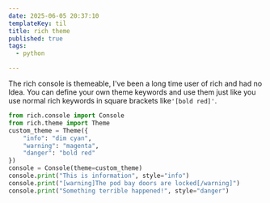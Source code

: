 ```yaml
---
date: 2025-06-05 20:37:10
templateKey: til
title: rich theme
published: true
tags:
  - python

---
```


The rich console is themeable, I've been a long time user of rich and had no
Idea.  You can define your own theme keywords and use them just like you use
normal rich keywords in square brackets like`'[bold red]'`.

``` python
from rich.console import Console
from rich.theme import Theme
custom_theme = Theme({
    "info": "dim cyan",
    "warning": "magenta",
    "danger": "bold red"
})
console = Console(theme=custom_theme)
console.print("This is information", style="info")
console.print("[warning]The pod bay doors are locked[/warning]")
console.print("Something terrible happened!", style="danger")
```
